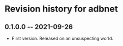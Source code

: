 # Revision history for adbnet

## 0.1.0.0 -- 2021-09-26

* First version. Released on an unsuspecting world.
